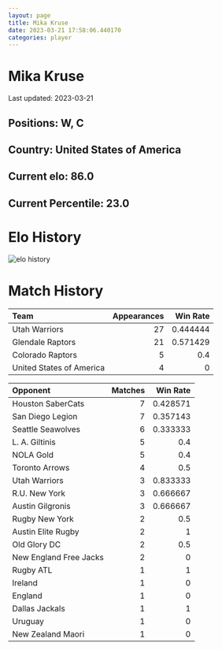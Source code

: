 ```yaml
---  
layout: page  
title: Mika Kruse  
date: 2023-03-21 17:58:06.440170  
categories: player  
---
```

# Mika Kruse


Last updated: 2023-03-21
## Positions: W, C

## Country: United States of America

## Current elo: 86.0

## Current Percentile: 23.0

# Elo History


![elo history](history_MikaKruse.png)
# Match History


| Team                     |   Appearances |   Win Rate |
|:-------------------------|--------------:|-----------:|
| Utah Warriors            |            27 |   0.444444 |
| Glendale Raptors         |            21 |   0.571429 |
| Colorado Raptors         |             5 |   0.4      |
| United States of America |             4 |   0        |

| Opponent               |   Matches |   Win Rate |
|:-----------------------|----------:|-----------:|
| Houston SaberCats      |         7 |   0.428571 |
| San Diego Legion       |         7 |   0.357143 |
| Seattle Seawolves      |         6 |   0.333333 |
| L. A. Giltinis         |         5 |   0.4      |
| NOLA Gold              |         5 |   0.4      |
| Toronto Arrows         |         4 |   0.5      |
| Utah Warriors          |         3 |   0.833333 |
| R.U. New York          |         3 |   0.666667 |
| Austin Gilgronis       |         3 |   0.666667 |
| Rugby New York         |         2 |   0.5      |
| Austin Elite Rugby     |         2 |   1        |
| Old Glory DC           |         2 |   0.5      |
| New England Free Jacks |         2 |   0        |
| Rugby ATL              |         1 |   1        |
| Ireland                |         1 |   0        |
| England                |         1 |   0        |
| Dallas Jackals         |         1 |   1        |
| Uruguay                |         1 |   0        |
| New Zealand Maori      |         1 |   0        |